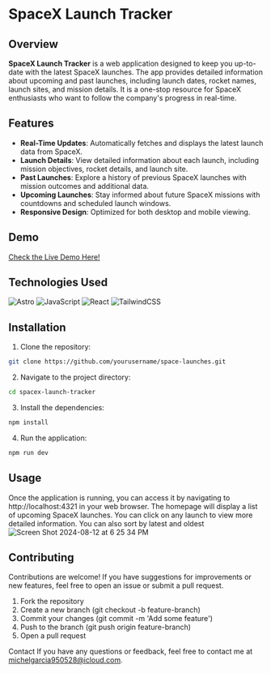 # SpaceX Launch Tracker

## Overview

**SpaceX Launch Tracker** is a web application designed to keep you up-to-date with the latest SpaceX launches. The app provides detailed information about upcoming and past launches, including launch dates, rocket names, launch sites, and mission details. It is a one-stop resource for SpaceX enthusiasts who want to follow the company's progress in real-time.

## Features

- **Real-Time Updates**: Automatically fetches and displays the latest launch data from SpaceX.
- **Launch Details**: View detailed information about each launch, including mission objectives, rocket details, and launch site.
- **Past Launches**: Explore a history of previous SpaceX launches with mission outcomes and additional data.
- **Upcoming Launches**: Stay informed about future SpaceX missions with countdowns and scheduled launch windows.
- **Responsive Design**: Optimized for both desktop and mobile viewing.

## Demo

[Check the Live Demo Here!](https://fluffy-fox-48328c.netlify.app/)

## Technologies Used

![Astro](https://img.shields.io/badge/astro-%232C2052.svg?style=for-the-badge&logo=astro&logoColor=white)
![JavaScript](https://img.shields.io/badge/javascript-%23323330.svg?style=for-the-badge&logo=javascript&logoColor=%23F7DF1E)
![React](https://img.shields.io/badge/react-%2320232a.svg?style=for-the-badge&logo=react&logoColor=%2361DAFB)
![TailwindCSS](https://img.shields.io/badge/tailwindcss-%2338B2AC.svg?style=for-the-badge&logo=tailwind-css&logoColor=white)

## Installation


1. Clone the repository:
```bash
git clone https://github.com/yourusername/space-launches.git
```
2. Navigate to the project directory:
  ```bash
  cd spacex-launch-tracker
  ```

3. Install the dependencies:
  ```bash
  npm install
  ```
4. Run the application:
  ```bash
  npm run dev
  ```

## Usage

Once the application is running, you can access it by navigating to http://localhost:4321 in your web browser. The homepage will display a list of upcoming SpaceX launches. You can click on any launch to view more detailed information. You can also sort by latest and oldest
![Screen Shot 2024-08-12 at 6 25 34 PM](https://github.com/user-attachments/assets/22e6fdaa-0361-4825-955b-946e268f8211)

## Contributing
Contributions are welcome! If you have suggestions for improvements or new features, feel free to open an issue or submit a pull request.

1. Fork the repository
2. Create a new branch (git checkout -b feature-branch)
3. Commit your changes (git commit -m 'Add some feature')
4. Push to the branch (git push origin feature-branch)
5. Open a pull request

Contact
If you have any questions or feedback, feel free to contact me at michelgarcia950528@icloud.com.
